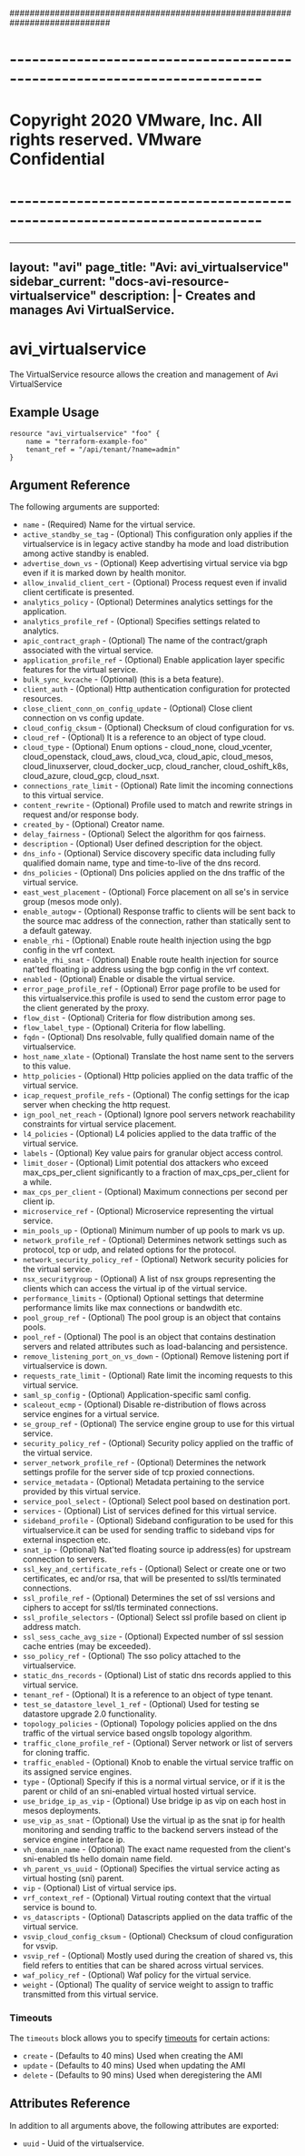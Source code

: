 ############################################################################
# ------------------------------------------------------------------------
# Copyright 2020 VMware, Inc.  All rights reserved. VMware Confidential
# ------------------------------------------------------------------------
###

---
layout: "avi"
page_title: "Avi: avi_virtualservice"
sidebar_current: "docs-avi-resource-virtualservice"
description: |-
  Creates and manages Avi VirtualService.
---

# avi_virtualservice

The VirtualService resource allows the creation and management of Avi VirtualService

## Example Usage

```hcl
resource "avi_virtualservice" "foo" {
    name = "terraform-example-foo"
    tenant_ref = "/api/tenant/?name=admin"
}
```

## Argument Reference

The following arguments are supported:

* `name` - (Required) Name for the virtual service.
* `active_standby_se_tag` - (Optional) This configuration only applies if the virtualservice is in legacy active standby ha mode and load distribution among active standby is enabled.
* `advertise_down_vs` - (Optional) Keep advertising virtual service via bgp even if it is marked down by health monitor.
* `allow_invalid_client_cert` - (Optional) Process request even if invalid client certificate is presented.
* `analytics_policy` - (Optional) Determines analytics settings for the application.
* `analytics_profile_ref` - (Optional) Specifies settings related to analytics.
* `apic_contract_graph` - (Optional) The name of the contract/graph associated with the virtual service.
* `application_profile_ref` - (Optional) Enable application layer specific features for the virtual service.
* `bulk_sync_kvcache` - (Optional) (this is a beta feature).
* `client_auth` - (Optional) Http authentication configuration for protected resources.
* `close_client_conn_on_config_update` - (Optional) Close client connection on vs config update.
* `cloud_config_cksum` - (Optional) Checksum of cloud configuration for vs.
* `cloud_ref` - (Optional) It is a reference to an object of type cloud.
* `cloud_type` - (Optional) Enum options - cloud_none, cloud_vcenter, cloud_openstack, cloud_aws, cloud_vca, cloud_apic, cloud_mesos, cloud_linuxserver, cloud_docker_ucp, cloud_rancher, cloud_oshift_k8s, cloud_azure, cloud_gcp, cloud_nsxt.
* `connections_rate_limit` - (Optional) Rate limit the incoming connections to this virtual service.
* `content_rewrite` - (Optional) Profile used to match and rewrite strings in request and/or response body.
* `created_by` - (Optional) Creator name.
* `delay_fairness` - (Optional) Select the algorithm for qos fairness.
* `description` - (Optional) User defined description for the object.
* `dns_info` - (Optional) Service discovery specific data including fully qualified domain name, type and time-to-live of the dns record.
* `dns_policies` - (Optional) Dns policies applied on the dns traffic of the virtual service.
* `east_west_placement` - (Optional) Force placement on all se's in service group (mesos mode only).
* `enable_autogw` - (Optional) Response traffic to clients will be sent back to the source mac address of the connection, rather than statically sent to a default gateway.
* `enable_rhi` - (Optional) Enable route health injection using the bgp config in the vrf context.
* `enable_rhi_snat` - (Optional) Enable route health injection for source nat'ted floating ip address using the bgp config in the vrf context.
* `enabled` - (Optional) Enable or disable the virtual service.
* `error_page_profile_ref` - (Optional) Error page profile to be used for this virtualservice.this profile is used to send the custom error page to the client generated by the proxy.
* `flow_dist` - (Optional) Criteria for flow distribution among ses.
* `flow_label_type` - (Optional) Criteria for flow labelling.
* `fqdn` - (Optional) Dns resolvable, fully qualified domain name of the virtualservice.
* `host_name_xlate` - (Optional) Translate the host name sent to the servers to this value.
* `http_policies` - (Optional) Http policies applied on the data traffic of the virtual service.
* `icap_request_profile_refs` - (Optional) The config settings for the icap server when checking the http request.
* `ign_pool_net_reach` - (Optional) Ignore pool servers network reachability constraints for virtual service placement.
* `l4_policies` - (Optional) L4 policies applied to the data traffic of the virtual service.
* `labels` - (Optional) Key value pairs for granular object access control.
* `limit_doser` - (Optional) Limit potential dos attackers who exceed max_cps_per_client significantly to a fraction of max_cps_per_client for a while.
* `max_cps_per_client` - (Optional) Maximum connections per second per client ip.
* `microservice_ref` - (Optional) Microservice representing the virtual service.
* `min_pools_up` - (Optional) Minimum number of up pools to mark vs up.
* `network_profile_ref` - (Optional) Determines network settings such as protocol, tcp or udp, and related options for the protocol.
* `network_security_policy_ref` - (Optional) Network security policies for the virtual service.
* `nsx_securitygroup` - (Optional) A list of nsx groups representing the clients which can access the virtual ip of the virtual service.
* `performance_limits` - (Optional) Optional settings that determine performance limits like max connections or bandwdith etc.
* `pool_group_ref` - (Optional) The pool group is an object that contains pools.
* `pool_ref` - (Optional) The pool is an object that contains destination servers and related attributes such as load-balancing and persistence.
* `remove_listening_port_on_vs_down` - (Optional) Remove listening port if virtualservice is down.
* `requests_rate_limit` - (Optional) Rate limit the incoming requests to this virtual service.
* `saml_sp_config` - (Optional) Application-specific saml config.
* `scaleout_ecmp` - (Optional) Disable re-distribution of flows across service engines for a virtual service.
* `se_group_ref` - (Optional) The service engine group to use for this virtual service.
* `security_policy_ref` - (Optional) Security policy applied on the traffic of the virtual service.
* `server_network_profile_ref` - (Optional) Determines the network settings profile for the server side of tcp proxied connections.
* `service_metadata` - (Optional) Metadata pertaining to the service provided by this virtual service.
* `service_pool_select` - (Optional) Select pool based on destination port.
* `services` - (Optional) List of services defined for this virtual service.
* `sideband_profile` - (Optional) Sideband configuration to be used for this virtualservice.it can be used for sending traffic to sideband vips for external inspection etc.
* `snat_ip` - (Optional) Nat'ted floating source ip address(es) for upstream connection to servers.
* `ssl_key_and_certificate_refs` - (Optional) Select or create one or two certificates, ec and/or rsa, that will be presented to ssl/tls terminated connections.
* `ssl_profile_ref` - (Optional) Determines the set of ssl versions and ciphers to accept for ssl/tls terminated connections.
* `ssl_profile_selectors` - (Optional) Select ssl profile based on client ip address match.
* `ssl_sess_cache_avg_size` - (Optional) Expected number of ssl session cache entries (may be exceeded).
* `sso_policy_ref` - (Optional) The sso policy attached to the virtualservice.
* `static_dns_records` - (Optional) List of static dns records applied to this virtual service.
* `tenant_ref` - (Optional) It is a reference to an object of type tenant.
* `test_se_datastore_level_1_ref` - (Optional) Used for testing se datastore upgrade 2.0 functionality.
* `topology_policies` - (Optional) Topology policies applied on the dns traffic of the virtual service based ongslb topology algorithm.
* `traffic_clone_profile_ref` - (Optional) Server network or list of servers for cloning traffic.
* `traffic_enabled` - (Optional) Knob to enable the virtual service traffic on its assigned service engines.
* `type` - (Optional) Specify if this is a normal virtual service, or if it is the parent or child of an sni-enabled virtual hosted virtual service.
* `use_bridge_ip_as_vip` - (Optional) Use bridge ip as vip on each host in mesos deployments.
* `use_vip_as_snat` - (Optional) Use the virtual ip as the snat ip for health monitoring and sending traffic to the backend servers instead of the service engine interface ip.
* `vh_domain_name` - (Optional) The exact name requested from the client's sni-enabled tls hello domain name field.
* `vh_parent_vs_uuid` - (Optional) Specifies the virtual service acting as virtual hosting (sni) parent.
* `vip` - (Optional) List of virtual service ips.
* `vrf_context_ref` - (Optional) Virtual routing context that the virtual service is bound to.
* `vs_datascripts` - (Optional) Datascripts applied on the data traffic of the virtual service.
* `vsvip_cloud_config_cksum` - (Optional) Checksum of cloud configuration for vsvip.
* `vsvip_ref` - (Optional) Mostly used during the creation of shared vs, this field refers to entities that can be shared across virtual services.
* `waf_policy_ref` - (Optional) Waf policy for the virtual service.
* `weight` - (Optional) The quality of service weight to assign to traffic transmitted from this virtual service.


### Timeouts

The `timeouts` block allows you to specify [timeouts](https://www.terraform.io/docs/configuration/resources.html#timeouts) for certain actions:

* `create` - (Defaults to 40 mins) Used when creating the AMI
* `update` - (Defaults to 40 mins) Used when updating the AMI
* `delete` - (Defaults to 90 mins) Used when deregistering the AMI

## Attributes Reference

In addition to all arguments above, the following attributes are exported:

* `uuid` -  Uuid of the virtualservice.

